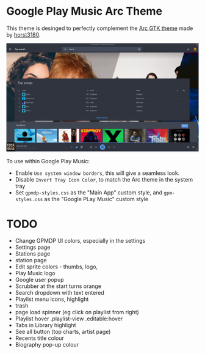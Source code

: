 Google Play Music Arc Theme
===========================

This theme is desinged to perfectly complement the [Arc GTK theme](https://github.com/horst3180/arc-theme) made by [horst3180](https://github.com/horst3180).

![Screenshot](https://raw.githubusercontent.com/ZephireNZ/gpmdp-arc-theme/master/gpmdp-arc-theme.png)

To use within Google Play Music:

- Enable `Use system window borders`, this will give a seamless look.
- Disable `Invert Tray Icon Color`, to match the Arc theme in the system tray
- Set `gpmdp-styles.css` as the "Main App" custom style, and `gpm-styles.css` as the "Google PLay Music" custom style

TODO
====

- Change GPMDP UI colors, especially in the settings
- Settings page
- Stations page
- station page
- Edit sprite colors - thumbs, logo, 
- Play Music logo
- Google user popup
- Scrubber at the start turns orange
- Search dropdown with text entered
- Playlist menu icons, highlight
- trash
- page load spinner (eg click on playlist from right)
- Playlist hover .playlist-view .editable:hover
- Tabs in Library highlight
- See all button (top charts, artist page)
- Recents title colour
- Biography pop-up colour